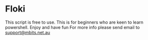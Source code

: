 # Floki
This script is free to use. This is for beginners who are keen to learn powershell. 
Enjoy and have fun
For more info please send email to
support@mbits.net.au
